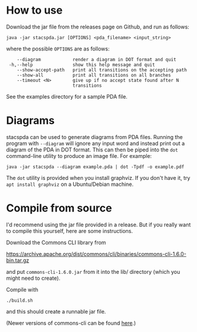 # How to use

Download the jar file from the releases page on Github, and run as follows:

```
java -jar stacspda.jar [OPTIONS] <pda_filename> <input_string>
```
where the possible `OPTIONS` are as follows:
```
    --diagram            render a diagram in DOT format and quit
 -h,--help               show this help message and quit
    --show-accept-path   print all transitions on the accepting path
    --show-all           print all transitions on all branches
    --timeout <N>        give up if no accept state found after N
                         transitions
```

See the examples directory for a sample PDA file.

# Diagrams

stacspda can be used to generate diagrams from PDA files.  Running the program with `--diagram` will ignore any input word and instead print out a diagram of the PDA in DOT format.  This can then be piped into the `dot` command-line utility to produce an image file.  For example:
```
java -jar stacspda --diagram example.pda | dot -Tpdf -o example.pdf
```

The `dot` utility is provided when you install graphviz.  If you don't have it, try `apt install graphviz` on a Ubuntu/Debian machine.

# Compile from source

I'd recommend using the jar file provided in a release.  But if you really want to compile this yourself, here are some instructions.

Download the Commons CLI library from

<https://archive.apache.org/dist/commons/cli/binaries/commons-cli-1.6.0-bin.tar.gz>

and put `commons-cli-1.6.0.jar` from it into the lib/ directory (which you might need to create).

Compile with

    ./build.sh

and this should create a runnable jar file.

(Newer versions of commons-cli can be found [here](https://commons.apache.org/proper/commons-cli/download_cli.cgi).)
